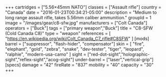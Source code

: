 +++
cartridges = ["5.56×45mm NATO"]
classes = ["Assault rifle"]
country = "Canada"
date = "2016-01-23T00:34:21-05:00"
description = "Medium to long range assault rifle, takes 5.56mm caliber ammunition."
groupId = 1
image = "/images/gear/c8-sfw.jpg"
manufacturers = ["Colt Canada"]
operators = ["Buck"]
tags = ["primary weapon","Buck"]
title = "C8-SFW (Cold Canada C8)"
type = "weapon"
references = [
  "https://en.wikipedia.org/wiki/Colt_Canada_C7_rifle#C8SFW"
]
[mods]
  barrel = ["suppressor", "flash-hider", "compensator"]
  skin = [
    "fire",
    "elephant",
    "gold",
    "zebra",
    "snake",
    "dev-tester",
    "tiger",
    "leopard",
    "ralphie",
    "modern-usa-camo"
  ]
  sight = ["red-dot-sight","holographic-sight","reflex-sight","acog-sight"]
  under-barrel = ["laser","vertical-grip"]
[specs]
  damage = "42"
  fireRate = "837"
  mobility = "40"
  capacity = "30"
+++
